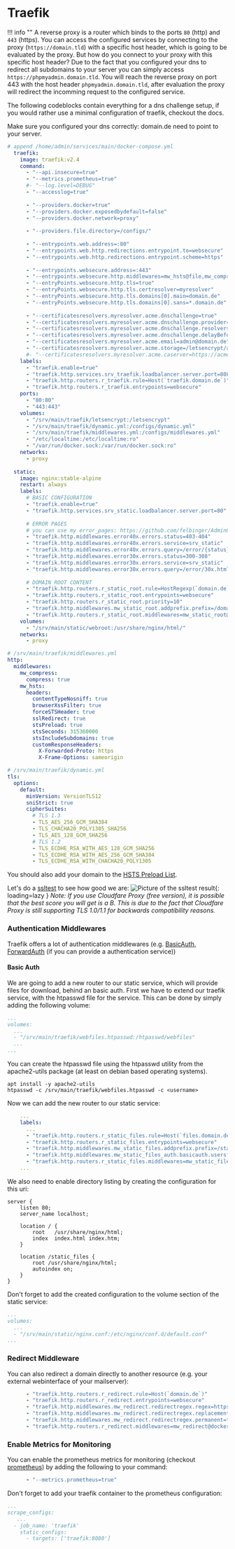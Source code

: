 # Traefik
 
!!! info ""
    A reverse proxy is a router which binds to the ports `80` (http) and `443` (https).
    You can access the configured services by connecting to the proxy (`https://domain.tld`) with a specific host header, which is going to be evaluated by the proxy.
    But how do you connect to your proxy with this specific host header?
    Due to the fact that you configured your dns to redirect all subdomains to your server you can simply access `https://phpmyadmin.domain.tld`.
    You will reach the reverse proxy on port 443 with the host header `phpmyadmin.domain.tld`, after evaluation the proxy will redirect the incomming request to the configured service.
 
The following codeblocks contain everything for a dns challenge setup, 
if you would rather use a minimal configuration of traefik, checkout the docs.
 
Make sure you configured your dns correctly: domain.de need to point to your server. 
```yaml
# append /home/admin/services/main/docker-compose.yml
  traefik:
    image: traefik:v2.4
    command:
      - "--api.insecure=true"
      - "--metrics.prometheus=true"
      #- "--log.level=DEBUG"
      - "--accesslog=true"
 
      - "--providers.docker=true"
      - "--providers.docker.exposedbydefault=false"
      - "--providers.docker.network=proxy"
 
      - "--providers.file.directory=/configs/"
 
      - "--entrypoints.web.address=:80"
      - "--entrypoints.web.http.redirections.entrypoint.to=websecure"
      - "--entrypoints.web.http.redirections.entrypoint.scheme=https"
 
      - "--entrypoints.websecure.address=:443"
      - "--entrypoints.websecure.http.middlewares=mw_hsts@file,mw_compress@file"
      - "--entryPoints.websecure.http.tls=true"
      - "--entryPoints.websecure.http.tls.certresolver=myresolver"
      - "--entryPoints.websecure.http.tls.domains[0].main=domain.de"
      - "--entryPoints.websecure.http.tls.domains[0].sans=*.domain.de"
 
      - "--certificatesresolvers.myresolver.acme.dnschallenge=true"
      - "--certificatesresolvers.myresolver.acme.dnschallenge.provider=cloudflare"
      - "--certificatesresolvers.myresolver.acme.dnschallenge.resolvers=1.1.1.1:53,8.8.8.8:53"
      - "--certificatesresolvers.myresolver.acme.dnschallenge.delayBeforeCheck=10"
      - "--certificatesresolvers.myresolver.acme.email=admin@domain.de"
      - "--certificatesresolvers.myresolver.acme.storage=/letsencrypt/acme.json"
      #- "--certificatesresolvers.myresolver.acme.caserver=https://acme-staging-v02.api.letsencrypt.org/directory"
    labels:
      - "traefik.enable=true"
      - "traefik.http.services.srv_traefik.loadbalancer.server.port=8080"
      - "traefik.http.routers.r_traefik.rule=Host(`traefik.domain.de`)"
      - "traefik.http.routers.r_traefik.entrypoints=websecure"
    ports:
      - "80:80"
      - "443:443"
    volumes:
      - "/srv/main/traefik/letsencrypt:/letsencrypt"
      - "/srv/main/traefik/dynamic.yml:/configs/dynamic.yml"
      - "/srv/main/traefik/middlewares.yml:/configs/middlewares.yml"
      - "/etc/localtime:/etc/localtime:ro"
      - "/var/run/docker.sock:/var/run/docker.sock:ro"
    networks:
      - proxy
 
  static:
    image: nginx:stable-alpine
    restart: always
    labels:
      # BASIC CONFIGURATION
      - "traefik.enable=true"
      - "traefik.http.services.srv_static.loadbalancer.server.port=80"
 
      # ERROR PAGES
      # you can use my error_pages: https://github.com/felbinger/AdminGuide/tree/master/error_pages
      - "traefik.http.middlewares.error40x.errors.status=403-404"
      - "traefik.http.middlewares.error40x.errors.service=srv_static"
      - "traefik.http.middlewares.error40x.errors.query=/error/{status}.html"
      - "traefik.http.middlewares.error30x.errors.status=300-308"
      - "traefik.http.middlewares.error30x.errors.service=srv_static"
      - "traefik.http.middlewares.error30x.errors.query=/error/30x.html"
 
      # DOMAIN ROOT CONTENT
      - "traefik.http.routers.r_static_root.rule=HostRegexp(`domain.de`, `{subdomain:[a-z0-9]+}.domain.de`)"
      - "traefik.http.routers.r_static_root.entrypoints=websecure"
      - "traefik.http.routers.r_static_root.priority=10"
      - "traefik.http.middlewares.mw_static_root.addprefix.prefix=/domain_root/"
      - "traefik.http.routers.r_static_root.middlewares=mw_static_root@docker,error40x@docker,error30x@docker"
    volumes:
      - "/srv/main/static/webroot:/usr/share/nginx/html/"
    networks:
      - proxy
```
 
```yaml
# /srv/main/traefik/middlewares.yml 
http:
  middlewares:
    mw_compress:
      compress: true
    mw_hsts:
      headers:
        contentTypeNosniff: true
        browserXssFilter: true
        forceSTSHeader: true
        sslRedirect: true
        stsPreload: true
        stsSeconds: 315360000
        stsIncludeSubdomains: true
        customResponseHeaders:
          X-Forwarded-Proto: https
          X-Frame-Options: sameorigin
```
 
```yaml
# /srv/main/traefik/dynamic.yml
tls:
  options:
    default:
      minVersion: VersionTLS12
      sniStrict: true
      cipherSuites:
        # TLS 1.3
        - TLS_AES_256_GCM_SHA384
        - TLS_CHACHA20_POLY1305_SHA256
        - TLS_AES_128_GCM_SHA256
        # TLS 1.2
        - TLS_ECDHE_RSA_WITH_AES_128_GCM_SHA256
        - TLS_ECDHE_RSA_WITH_AES_256_GCM_SHA384
        - TLS_ECDHE_RSA_WITH_CHACHA20_POLY1305
```
 
You should also add your domain to the [HSTS Preload List](https://hstspreload.org/).
 
Let's do a [ssltest](https://www.ssllabs.com/ssltest) to see how good we are:
![Picture of the ssltest result](../img/services/traefik_ssllabs_test.png?raw=true){: loading=lazy }
*Note: If you use Cloudfare Proxy (free version), it is possible that the best score you will get is a B.*
*This is due to the fact that Cloudfare Proxy is still supporting TLS 1.0/1.1 for backwards compatibility reasons.*
 
### Authentication Middlewares
Traefik offers a lot of authentication middlewares (e.g. [BasicAuth](https://doc.traefik.io/traefik/middlewares/basicauth/), [ForwardAuth](https://doc.traefik.io/traefik/middlewares/forwardauth/) (if you can provide a authentication service))
 
#### Basic Auth
We are going to add a new router to our static service, which will provide files for download, behind an basic auth.
First we have to extend our traefik service, with the htpasswd file for the service. This can be done by simply adding the following volume:
```yaml
...
volumes:
  ...
  - "/srv/main/traefik/webfiles.htpasswd:/htpasswd/webfiles"
  ...
...
```
You can create the htpasswd file using the htpasswd utility from the apache2-utils package (at least on debian based operating systems).
```
apt install -y apache2-utils
htpasswd -c /srv/main/traefik/webfiles.htpasswd -c <username>
```
 
Now we can add the new router to our static service:
```yaml
    ...
    labels:
      ...
      - "traefik.http.routers.r_static_files.rule=Host(`files.domain.de`)"
      - "traefik.http.routers.r_static_files.entrypoints=websecure"
      - "traefik.http.middlewares.mw_static_files.addprefix.prefix=/static_files/"
      - "traefik.http.middlewares.mw_static_files_auth.basicauth.usersfile=/htpasswd/webfiles"
      - "traefik.http.routers.r_static_files.middlewares=mw_static_files@docker,mw_static_files_auth@docker,error40x@docker,error30x@docker"
    ...
```
 
We also need to enable directory listing by creating the configuration for this uri:
```nginx
server {
    listen 80;
    server_name localhost;
 
    location / {
        root   /usr/share/nginx/html;
        index  index.html index.htm;
    }
 
    location /static_files {
        root /usr/share/nginx/html;
        autoindex on;
    }
}
```
 
Don't forget to add the created configuration to the volume section of the static service:
```yaml
...
volumes:
  ...
  - "/srv/main/static/nginx.conf:/etc/nginx/conf.d/default.conf"
...
```
 
### Redirect Middleware
You can also redirect a domain directly to another resource (e.g. your external webinterface of your mailserver):
```yaml
      - "traefik.http.routers.r_redirect.rule=Host(`domain.de`)"
      - "traefik.http.routers.r_redirect.entrypoints=websecure"
      - "traefik.http.middlewares.mw_redirect.redirectregex.regex=https://domain.de"
      - "traefik.http.middlewares.mw_redirect.redirectregex.replacement=https://redirecteddomain.de"
      - "traefik.http.middlewares.mw_redirect.redirectregex.permanent=true"
      - "traefik.http.routers.r_redirect.middlewares=mw_redirect@docker,error40x@docker,error30x@docker"
```
 
### Enable Metrics for Monitoring
You can enable the prometheus metrics for monitoring (checkout [prometheus](./prometheus.md)) by adding the following to your command:
```yaml
      - "--metrics.prometheus=true"
```
 
Don't forget to add your traefik container to the prometheus configuration:
```yaml
...
scrape_configs:
   ...
  - job_name: 'traefik'
    static_configs:
      - targets: ['traefik:8080']
```